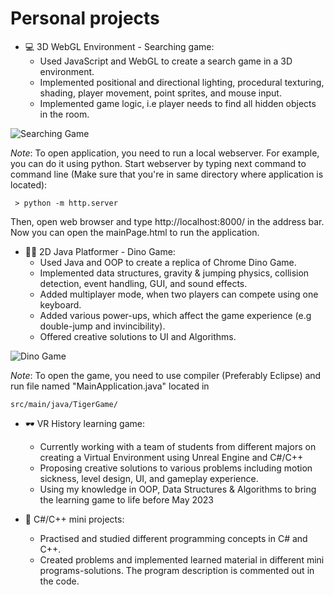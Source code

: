 # Personal projects
- 💻 3D WebGL Environment - Searching game:
  - Used JavaScript and WebGL to create a search game in a 3D environment.
  - Implemented positional and directional lighting, procedural texturing, shading, player movement, point sprites, and mouse input. 
  - Implemented game logic, i.e player needs to find all hidden objects in the room.
  
![Searching Game](https://i.imgur.com/0ge0akD.png)

*Note*: To open application, you need to run a local webserver. For example, you can do it using python. Start webserver by typing next command to command line (Make sure that you're in same directory where application is located):
```
 > python -m http.server
```
Then, open web browser and type http://localhost:8000/ in the address bar. Now you can open the mainPage.html to run the application.
 

- 🐱‍🐉 2D Java Platformer - Dino Game:
  - Used Java and OOP to create a replica of Chrome Dino Game.
  - Implemented data structures, gravity & jumping physics, collision detection, event handling, GUI, and sound effects.
  - Added multiplayer mode, when two players can compete using one keyboard.
  - Added various power-ups, which affect the game experience (e.g double-jump and invincibility).
  - Offered creative solutions to UI and Algorithms.
  
![Dino Game](https://i.imgur.com/lQINTK5.png)
 
 *Note*: To open the game, you need to use compiler (Preferably Eclipse) and run file named "MainApplication.java" located in
 ```
 src/main/java/TigerGame/
 ```
 
 
- 🕶 VR History learning game:
  - Currently working with a team of students from different majors on creating a Virtual Environment using Unreal Engine and C#/C++
  - Proposing creative solutions to various problems including motion sickness, level design, UI, and gameplay experience.
  - Using my knowledge in OOP, Data Structures & Algorithms to bring the learning game to life before May 2023
  
- 👑 C#/C++ mini projects:
  - Practised and studied different programming concepts in C# and C++.
  - Created problems and implemented learned material in different mini programs-solutions. The program description is commented out in the code.
